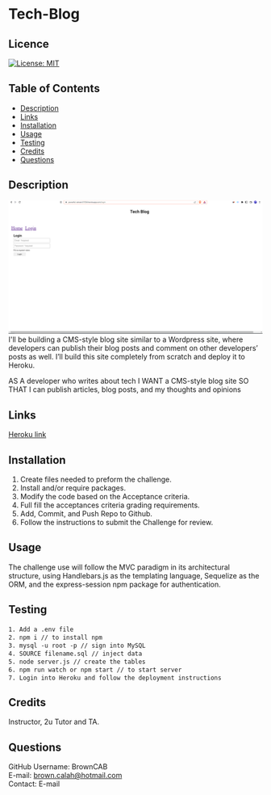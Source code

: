 # Tech-Blog

## Licence

[![License: MIT](https://img.shields.io/badge/License-MIT-yellow.svg)](https://opensource.org/licenses/MIT)

## Table of Contents

- [Description](#Description)
- [Links](#Links) 
- [Installation](#Installation)
- [Usage](#Usage)
- [Testing](#Testing)
- [Credits](#Credits)
- [Questions](#Questions)

## Description
<img src="assets/tech-blog.PNG">
<br>
I'll be building a CMS-style blog site similar to a Wordpress site, where developers can publish their blog posts and comment on other developers’ posts as well. I’ll build this site completely from scratch and deploy it to Heroku. 

AS A developer who writes about tech
I WANT a CMS-style blog site
SO THAT I can publish articles, blog posts, and my thoughts and opinions

## Links

 <a href="https://powerful-retreat-01534.herokuapp.com/">Heroku link</a>

## Installation

1. Create files needed to preform the challenge.
2. Install and/or require packages.
3. Modify the code based on the Acceptance criteria.
4. Full fill the acceptances criteria grading requirements.
5. Add, Commit, and Push Repo to Github.
6. Follow the instructions to submit the Challenge for review.

## Usage

The challenge use will follow the MVC paradigm in its architectural structure, using Handlebars.js as the templating language, Sequelize as the ORM, and the express-session npm package for authentication.

## Testing
```
1. Add a .env file 
2. npm i // to install npm
3. mysql -u root -p // sign into MySQL
4. SOURCE filename.sql // inject data
5. node server.js // create the tables
6. npm run watch or npm start // to start server
7. Login into Heroku and follow the deployment instructions 
```
## Credits 
Instructor, 2u Tutor and TA.


## Questions

GitHub Username: BrownCAB
<br>E-mail: brown.calah@hotmail.com 
<br>Contact: E-mail
